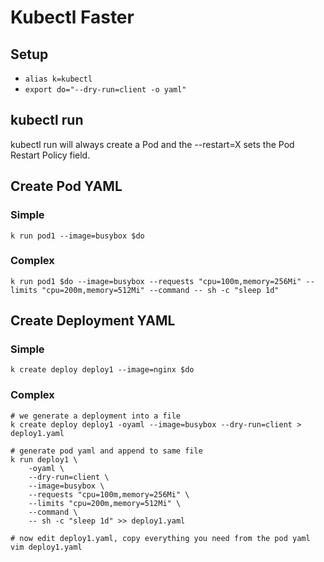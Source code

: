 # Kubectl Faster

## Setup

- ```alias k=kubectl```
- ```export do="--dry-run=client -o yaml"```

## kubectl run

kubectl run will always create a Pod and the --restart=X sets the Pod Restart Policy field.

## Create Pod YAML

### Simple

```k run pod1 --image=busybox $do```

### Complex

```k run pod1 $do --image=busybox --requests "cpu=100m,memory=256Mi" --limits "cpu=200m,memory=512Mi" --command -- sh -c "sleep 1d"```

## Create Deployment YAML

### Simple

```k create deploy deploy1 --image=nginx $do ```

### Complex

```
# we generate a deployment into a file
k create deploy deploy1 -oyaml --image=busybox --dry-run=client > deploy1.yaml

# generate pod yaml and append to same file
k run deploy1 \
    -oyaml \
    --dry-run=client \
    --image=busybox \
    --requests "cpu=100m,memory=256Mi" \
    --limits "cpu=200m,memory=512Mi" \
    --command \
    -- sh -c "sleep 1d" >> deploy1.yaml

# now edit deploy1.yaml, copy everything you need from the pod yaml
vim deploy1.yaml
```
